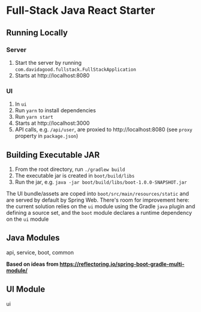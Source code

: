 # Full-Stack Java React Starter

## Running Locally

### Server

1. Start the server by running `com.davidagood.fullstack.FullStackApplication`
1. Starts at http://localhost:8080

### UI

1. In `ui`
1. Run `yarn` to install dependencies
1. Run `yarn start`
1. Starts at http://localhost:3000
1. API calls, e.g. `/api/user`, are proxied to http://localhost:8080 (see `proxy` property in `package.json`)

## Building Executable JAR

1. From the root directory, run `./gradlew build`
1. The executable jar is created in `boot/build/libs`
1. Run the jar, e.g. `java -jar boot/build/libs/boot-1.0.0-SNAPSHOT.jar`

The UI bundle/assets are coped into `boot/src/main/resources/static` and are 
served by default by Spring Web. There's room for improvement here: the current 
solution relies on the `ui` module using the Gradle `java` plugin and defining 
a source set, and the `boot` module declares a runtime dependency on the `ui` module

## Java Modules

api, service, boot, common

__Based on ideas from https://reflectoring.io/spring-boot-gradle-multi-module/__

## UI Module

ui